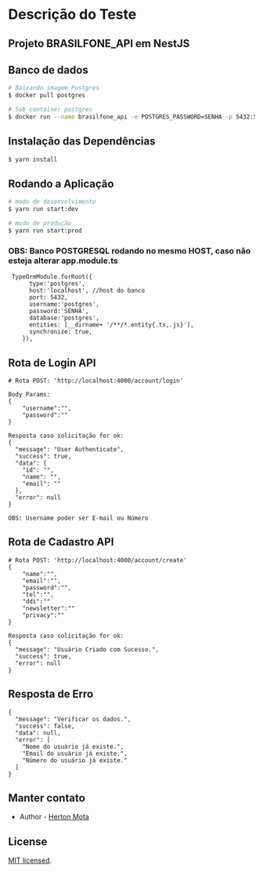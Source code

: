 # Descrição do Teste

## Projeto BRASILFONE_API em NestJS

## Banco de dados

```bash
# Baixando imagem Postgres
$ docker pull postgres

# Sob container postgres
$ docker run --name brasilfone_api -e POSTGRES_PASSWORD=SENHA -p 5432:5432 -d postgres

```

## Instalação das Dependências

```bash
$ yarn install
```

## Rodando a Aplicação

```bash
# modo de desenvolvimento
$ yarn run start:dev

# modo de produção
$ yarn run start:prod
```

### OBS: Banco POSTGRESQL rodando no mesmo HOST, caso não esteja alterar app.module.ts 
```
 TypeOrmModule.forRoot({
      type:'postgres',
      host:'localhost', //host do banco
      port: 5432,
      username:'postgres',
      password:'SENHA',
      database:'postgres',
      entities: [__dirname+ '/**/*.entity{.ts,.js}'],
      synchronize: true,
    }),

```


## Rota de Login API

```
# Rota POST: 'http://localhost:4000/account/login'

Body Params:
{
	"username":"",
	"password":""
}

Resposta caso solicitação for ok:
{
  "message": "User Authenticate",
  "success": true,
  "data": {
    "id": "",
    "name": "",
    "email": ""
  },
  "error": null
}

OBS: Username poder ser E-mail ou Número

```

## Rota de Cadastro API

```
# Rota POST: 'http://localhost:4000/account/create'
{
	"name":"",
	"email":"",
	"password":"",
	"tel":"",
	"ddi":""
	"newsletter":""
	"privacy":""
}

Resposta caso solicitação for ok:
{
  "message": "Usuário Criado com Sucesso.",
  "success": true,
  "error": null
}

```

## Resposta de Erro

```
{
  "message": "Verificar os dados.",
  "success": false,
  "data": null,
  "error": [
    "Nome do usuário já existe.",
    "Email do usuário já existe.",
    "Número do usuário já existe."
  ]
}

```


## Manter contato
- Author - [Herton Mota](https://www.linkedin.com/in/herton-mota/)


## License

[MIT licensed](LICENSE).